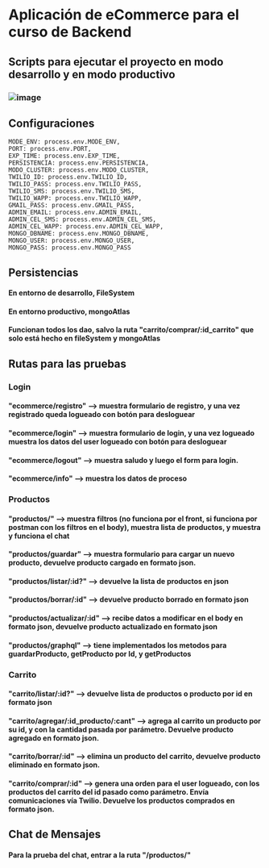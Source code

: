 # Aplicación de eCommerce para el curso de Backend

## Scripts para ejecutar el proyecto en modo desarrollo y en modo productivo

### ![image](https://user-images.githubusercontent.com/78000027/152186952-857426f4-79b8-4c05-9640-6282d25313b1.png)

## Configuraciones
    MODE_ENV: process.env.MODE_ENV,
    PORT: process.env.PORT,
    EXP_TIME: process.env.EXP_TIME,
    PERSISTENCIA: process.env.PERSISTENCIA,
    MODO_CLUSTER: process.env.MODO_CLUSTER,
    TWILIO_ID: process.env.TWILIO_ID,
    TWILIO_PASS: process.env.TWILIO_PASS,
    TWILIO_SMS: process.env.TWILIO_SMS,
    TWILIO_WAPP: process.env.TWILIO_WAPP,
    GMAIL_PASS: process.env.GMAIL_PASS,
    ADMIN_EMAIL: process.env.ADMIN_EMAIL,
    ADMIN_CEL_SMS: process.env.ADMIN_CEL_SMS,
    ADMIN_CEL_WAPP: process.env.ADMIN_CEL_WAPP,
    MONGO_DBNAME: process.env.MONGO_DBNAME,
    MONGO_USER: process.env.MONGO_USER,
    MONGO_PASS: process.env.MONGO_PASS

## Persistencias
#### En entorno de desarrollo, FileSystem
#### En entorno productivo, mongoAtlas
#### Funcionan todos los dao, salvo la ruta "carrito/comprar/:id_carrito" que solo está hecho en fileSystem y mongoAtlas

## Rutas para las pruebas
### Login
#### "ecommerce/registro" --> muestra formulario de registro, y una vez registrado queda logueado con botón para desloguear
#### "ecommerce/login" --> muestra formulario de login, y una vez logueado muestra los datos del user logueado con botón para desloguear
#### "ecommerce/logout" --> muestra saludo y luego el form para login.
#### "ecommerce/info" --> muestra los datos de proceso

### Productos
#### "productos/" --> muestra filtros (no funciona por el front, si funciona por postman con los filtros en el body), muestra lista de productos, y muestra y funciona el chat
#### "productos/guardar" --> muestra formulario para cargar un nuevo producto, devuelve producto cargado en formato json.
#### "productos/listar/:id?" --> devuelve la lista de productos en json
#### "productos/borrar/:id" --> devuelve producto borrado en formato json
#### "productos/actualizar/:id" --> recibe datos a modificar en el body en formato json, devuelve producto actualizado en formato json
#### "productos/graphql" --> tiene implementados los metodos para guardarProducto, getProducto por Id, y getProductos

### Carrito
#### "carrito/listar/:id?" --> devuelve lista de productos o producto por id en formato json
#### "carrito/agregar/:id_producto/:cant" --> agrega al carrito un producto por su id, y con la cantidad pasada por parámetro. Devuelve producto agregado en formato json.
#### "carrito/borrar/:id" --> elimina un producto del carrito, devuelve producto eliminado en formato json.
#### "carrito/comprar/:id" --> genera una orden para el user logueado, con los productos del carrito del id pasado como parámetro. Envía comunicaciones vía Twilio. Devuelve los productos comprados en formato json.

## Chat de Mensajes
#### Para la prueba del chat, entrar a la ruta "/productos/" 
